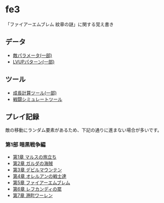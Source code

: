 # fe3
「ファイアーエムブレム 紋章の謎」に関する覚え書き

## データ

* [敵パラメータ(一部)](data/enemy.md)
* [LVUPパターン(一部)](data/lvup.md)

## ツール

* [成長計算ツール(一部)](tools/grow-tool.js)
* [戦闘シミュレートツール](tools/battle-tool.js)

## プレイ記録

敵の移動にランダム要素があるため、下記の通りに進まない場合が多いです。

### 第1部 暗黒戦争編

* [第1章 マルスの旅立ち](logs/1-1.md)
* [第2章 ガルダの海賊](logs/1-2.md)
* [第3章 デビルマウンテン](logs/1-3.md)
* [第4章 オレルアンの戦士達](logs/1-4.md)
* [第5章 ファイアーエムブレム](logs/1-5.md)
* [第6章 レフカンディの罠](logs/1-6.md)
* [第7章 港町ワーレン](logs/1-7.md)
